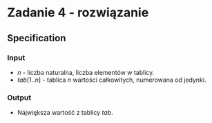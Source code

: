 # Zadanie 4 - rozwiązanie

## Specification

### Input

* $n$ - liczba naturalna, liczba elementów w tablicy.
* $tab[1..n]$ - tablica $n$ wartości całkowitych, numerowana od jedynki.

### Output

* Największa wartość z tablicy $tab$.
